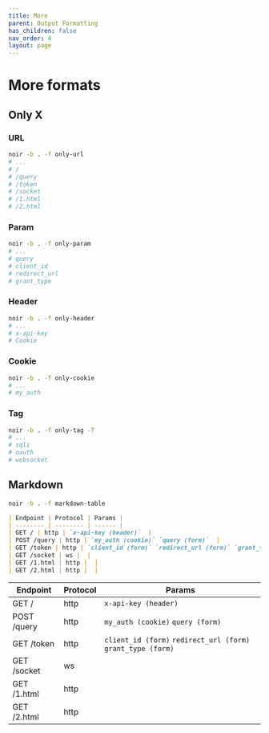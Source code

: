 ```yaml
---
title: More
parent: Output Formatting
has_children: false
nav_order: 4
layout: page
---
```


# More formats
## Only X
### URL
```bash
noir -b . -f only-url
# ...
# /
# /query
# /token
# /socket
# /1.html
# /2.html
```

### Param
```bash
noir -b . -f only-param
# ...
# query
# client_id
# redirect_url
# grant_type
```

### Header
```bash
noir -b . -f only-header
# ...
# x-api-key
# Cookie
```

### Cookie
```bash
noir -b . -f only-cookie
# ...
# my_auth
```

### Tag

```bash
noir -b . -f only-tag -T
# ...
# sqli
# oauth
# websocket
```

## Markdown

```bash
noir -b . -f markdown-table
```

```markdown
| Endpoint | Protocol | Params |
| -------- | -------- | ------ |
| GET / | http | `x-api-key (header)`  |
| POST /query | http | `my_auth (cookie)` `query (form)`  |
| GET /token | http | `client_id (form)` `redirect_url (form)` `grant_type (form)`  |
| GET /socket | ws |  |
| GET /1.html | http |  |
| GET /2.html | http |  |
```

| Endpoint | Protocol | Params |
| -------- | -------- | ------ |
| GET / | http | `x-api-key (header)`  |
| POST /query | http | `my_auth (cookie)` `query (form)`  |
| GET /token | http | `client_id (form)` `redirect_url (form)` `grant_type (form)`  |
| GET /socket | ws |  |
| GET /1.html | http |  |
| GET /2.html | http |  |
